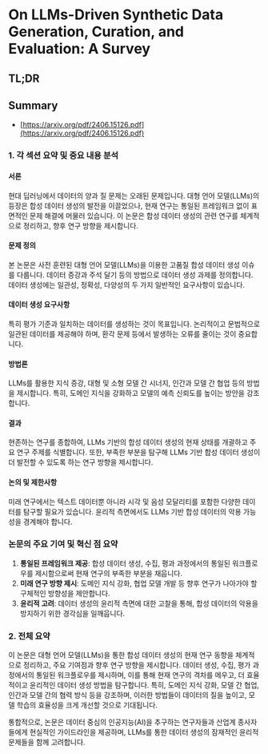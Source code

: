 # On LLMs-Driven Synthetic Data Generation, Curation, and Evaluation: A Survey
## TL;DR
## Summary
- [https://arxiv.org/pdf/2406.15126.pdf](https://arxiv.org/pdf/2406.15126.pdf)

### 1. 각 섹션 요약 및 중요 내용 분석

#### 서론
현대 딥러닝에서 데이터의 양과 질 문제는 오래된 문제입니다. 대형 언어 모델(LLMs)의 등장은 합성 데이터 생성의 발전을 이끌었으나, 현재 연구는 통일된 프레임워크 없이 표면적인 문제 해결에 머물러 있습니다. 이 논문은 합성 데이터 생성의 관련 연구를 체계적으로 정리하고, 향후 연구 방향을 제시합니다.

#### 문제 정의
본 논문은 사전 훈련된 대형 언어 모델(LLMs)을 이용한 고품질 합성 데이터 생성 이슈를 다룹니다. 데이터 증강과 주석 달기 등의 방법으로 데이터 생성 과제를 정의합니다. 데이터 생성에는 일관성, 정확성, 다양성의 두 가지 일반적인 요구사항이 있습니다.

#### 데이터 생성 요구사항
특히 평가 기준과 일치하는 데이터를 생성하는 것이 목표입니다. 논리적이고 문법적으로 일관된 데이터를 제공해야 하며, 환각 문제 등에서 발생하는 오류를 줄이는 것이 중요합니다.

#### 방법론
LLMs를 활용한 지식 증강, 대형 및 소형 모델 간 시너지, 인간과 모델 간 협업 등의 방법을 제시합니다. 특히, 도메인 지식을 강화하고 모델의 예측 신뢰도를 높이는 방안을 강조합니다.

#### 결과
현존하는 연구를 종합하여, LLMs 기반의 합성 데이터 생성의 현재 상태를 개괄하고 주요 연구 주제를 식별합니다. 또한, 부족한 부분을 탐구해 LLMs 기반 합성 데이터 생성이 더 발전할 수 있도록 하는 연구 방향을 제시합니다.

#### 논의 및 제한사항
미래 연구에서는 텍스트 데이터뿐 아니라 시각 및 음성 모달리티를 포함한 다양한 데이터를 탐구할 필요가 있습니다. 윤리적 측면에서도 LLMs 기반 합성 데이터의 악용 가능성을 경계해야 합니다.

### 논문의 주요 기여 및 혁신 점 요약
1. **통일된 프레임워크 제공**: 합성 데이터 생성, 수집, 평과 과정에서의 통일된 워크플로우를 제시함으로써 현재 연구의 부족한 부분을 채웁니다.
2. **미래 연구 방향 제시**: 도메인 지식 강화, 협업 모델 개발 등 향후 연구가 나아가야 할 구체적인 방향성을 제안합니다.
3. **윤리적 고려**: 데이터 생성의 윤리적 측면에 대한 고찰을 통해, 합성 데이터의 악용을 방지하기 위한 경각심을 일깨웁니다.

### 2. 전체 요약
이 논문은 대형 언어 모델(LLMs)을 통한 합성 데이터 생성의 현재 연구 동향을 체계적으로 정리하고, 주요 기여점과 향후 연구 방향을 제시합니다. 데이터 생성, 수집, 평가 과정에서의 통일된 워크플로우를 제시하며, 이를 통해 현재 연구의 격차를 메우고, 더 효율적이고 윤리적인 데이터 생성 방법을 탐구합니다. 특히, 도메인 지식 강화, 모델 간 협업, 인간과 모델 간의 협력 방식 등을 강조하며, 이러한 방법들이 데이터의 질을 높이고, 모델 학습의 효율성을 크게 개선할 것으로 기대됩니다.

통합적으로, 논문은 데이터 중심의 인공지능(AI)을 추구하는 연구자들과 산업계 종사자들에게 현실적인 가이드라인을 제공하며, LLMs를 통한 데이터 생성의 잠재적인 윤리적 문제들을 함께 고려합니다.